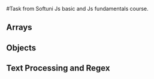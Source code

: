 #Task from Softuni Js basic and Js fundamentals course. 
## Arrays
## Objects
## Text Processing and Regex

